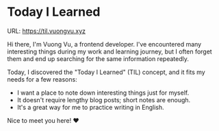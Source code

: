# Today I Learned

URL: https://til.vuongvu.xyz

Hi there, I'm Vuong Vu, a frontend developer. I've encountered many interesting things during my work and learning journey, but I often forget them and end up searching for the same information repeatedly.

Today, I discovered the "Today I Learned" (TIL) concept, and it fits my needs for a few reasons:

- I want a place to note down interesting things just for myself.
- It doesn't require lengthy blog posts; short notes are enough.
- It's a great way for me to practice writing in English.

Nice to meet you here! ♥️
